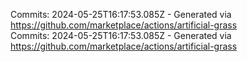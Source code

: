 Commits: 2024-05-25T16:17:53.085Z - Generated via https://github.com/marketplace/actions/artificial-grass
<br>
Commits: 2024-05-25T16:17:53.085Z - Generated via https://github.com/marketplace/actions/artificial-grass
<br>
